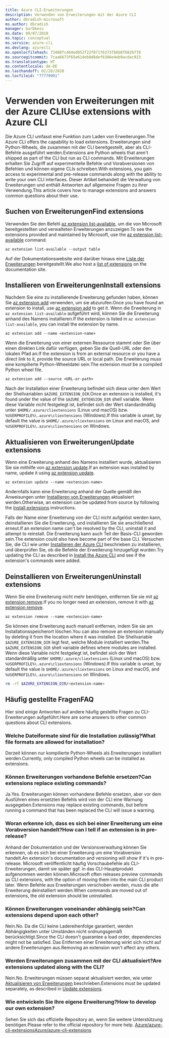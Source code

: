 ```yaml
---
title: Azure CLI-Erweiterungen
description: Verwenden von Erweiterungen mit der Azure CLI
author: dbradish-microsoft
ms.author: dbradish
manager: barbkess
ms.date: 09/07/2018
ms.topic: conceptual
ms.service: azure-cli
ms.devlang: azurecli
ms.openlocfilehash: 73488fc464ed052f22f071f6373fb6b8f682b778
ms.sourcegitcommit: 7caa6673f65e61deb8d6def6386e4eb9acdac923
ms.translationtype: HT
ms.contentlocale: de-DE
ms.lasthandoff: 02/28/2020
ms.locfileid: "77779991"
---
```

# <a name="use-extensions-with-azure-cli"></a><span data-ttu-id="769db-103">Verwenden von Erweiterungen mit der Azure CLI</span><span class="sxs-lookup"><span data-stu-id="769db-103">Use extensions with Azure CLI</span></span> 

<span data-ttu-id="769db-104">Die Azure CLI umfasst eine Funktion zum Laden von Erweiterungen.</span><span class="sxs-lookup"><span data-stu-id="769db-104">The Azure CLI offers the capability to load extensions.</span></span> <span data-ttu-id="769db-105">Erweiterungen sind Python-Wheels, die zusammen mit der CLI bereitgestellt, aber als CLI-Befehle ausgeführt werden.</span><span class="sxs-lookup"><span data-stu-id="769db-105">Extensions are Python wheels that aren't shipped as part of the CLI but run as CLI commands.</span></span>
<span data-ttu-id="769db-106">Mit Erweiterungen erhalten Sie Zugriff auf experimentelle Befehle und Vorabversionen von Befehlen und können eigene CLIs schreiben.</span><span class="sxs-lookup"><span data-stu-id="769db-106">With extensions, you gain access to experimental and pre-release commands along with the ability to write your own CLI interfaces.</span></span> <span data-ttu-id="769db-107">Dieser Artikel behandelt die Verwaltung von Erweiterungen und enthält Antworten auf allgemeine Fragen zu ihrer Verwendung.</span><span class="sxs-lookup"><span data-stu-id="769db-107">This article covers how to manage extensions and answers common questions about their use.</span></span>

## <a name="find-extensions"></a><span data-ttu-id="769db-108">Suchen von Erweiterungen</span><span class="sxs-lookup"><span data-stu-id="769db-108">Find extensions</span></span>

<span data-ttu-id="769db-109">Verwenden Sie den Befehl [az extension list-available](/cli/azure/extension#az-extension-list-available), um die von Microsoft bereitgestellten und verwalteten Erweiterungen anzuzeigen.</span><span class="sxs-lookup"><span data-stu-id="769db-109">To see the extensions provided and maintained by Microsoft, use the [az extension list-available](/cli/azure/extension#az-extension-list-available) command.</span></span>

```azurecli-interactive
az extension list-available --output table
```

<span data-ttu-id="769db-110">Auf der Dokumentationswebsite wird darüber hinaus eine [Liste der Erweiterungen](azure-cli-extensions-list.md) bereitgestellt.</span><span class="sxs-lookup"><span data-stu-id="769db-110">We also host a [list of extensions](azure-cli-extensions-list.md) on the documentation site.</span></span>

## <a name="install-extensions"></a><span data-ttu-id="769db-111">Installieren von Erweiterungen</span><span class="sxs-lookup"><span data-stu-id="769db-111">Install extensions</span></span>

<span data-ttu-id="769db-112">Nachdem Sie eine zu installierende Erweiterung gefunden haben, können Sie [az extension add](https://docs.microsoft.com/cli/azure/extension#az-extension-add) verwenden, um sie abzurufen.</span><span class="sxs-lookup"><span data-stu-id="769db-112">Once you have found an extension to install, use [az extension add](https://docs.microsoft.com/cli/azure/extension#az-extension-add) to get it.</span></span> <span data-ttu-id="769db-113">Wenn die Erweiterung in `az extension list-available` aufgeführt wird, können Sie die Erweiterung anhand des Namens installieren.</span><span class="sxs-lookup"><span data-stu-id="769db-113">If the extension is listed in `az extension list-available`, you can install the extension by name.</span></span>

```azurecli-interactive
az extension add --name <extension-name>
```

<span data-ttu-id="769db-114">Wenn die Erweiterung von einer externen Ressource stammt oder Sie über einen direkten Link dafür verfügen, geben Sie die Quell-URL oder den lokalen Pfad an.</span><span class="sxs-lookup"><span data-stu-id="769db-114">If the extension is from an external resource or you have a direct link to it, provide the source URL or local path.</span></span> <span data-ttu-id="769db-115">Die Erweiterung _muss_ eine kompilierte Python-Wheeldatei sein.</span><span class="sxs-lookup"><span data-stu-id="769db-115">The extension _must_ be a compiled Python wheel file.</span></span>

```azurecli-interactive
az extension add --source <URL-or-path>
```

<span data-ttu-id="769db-116">Nach der Installation einer Erweiterung befindet sich diese unter dem Wert der Shellvariablen `$AZURE_EXTENSION_DIR`.</span><span class="sxs-lookup"><span data-stu-id="769db-116">Once an extension is installed, it's found under the value of the `$AZURE_EXTENSION_DIR` shell variable.</span></span> <span data-ttu-id="769db-117">Wenn diese Variable nicht festgelegt ist, befindet sich der Wert standardmäßig unter `$HOME/.azure/cliextensions` (Linux und macOS) bzw. `%USERPROFILE%\.azure\cliextensions` (Windows).</span><span class="sxs-lookup"><span data-stu-id="769db-117">If this variable is unset, by default the value is `$HOME/.azure/cliextensions` on Linux and macOS, and `%USERPROFILE%\.azure\cliextensions` on Windows.</span></span>

## <a name="update-extensions"></a><span data-ttu-id="769db-118">Aktualisieren von Erweiterungen</span><span class="sxs-lookup"><span data-stu-id="769db-118">Update extensions</span></span>

<span data-ttu-id="769db-119">Wenn eine Erweiterung anhand des Namens installiert wurde, aktualisieren Sie sie mithilfe von [az extension update](https://docs.microsoft.com/cli/azure/extension#az-extension-update).</span><span class="sxs-lookup"><span data-stu-id="769db-119">If an extension was installed by name, update it using [az extension update](https://docs.microsoft.com/cli/azure/extension#az-extension-update).</span></span>

```azurecli-interactive
az extension update --name <extension-name>
```

<span data-ttu-id="769db-120">Andernfalls kann eine Erweiterung anhand der Quelle gemäß den Anweisungen unter [Installieren von Erweiterungen](#install-extensions) aktualisiert werden.</span><span class="sxs-lookup"><span data-stu-id="769db-120">Otherwise, an extension can be updated from source by following the [Install extensions](#install-extensions) instructions.</span></span>

<span data-ttu-id="769db-121">Falls der Name einer Erweiterung von der CLI nicht aufgelöst werden kann, deinstallieren Sie die Erweiterung, und installieren Sie sie anschließend erneut.</span><span class="sxs-lookup"><span data-stu-id="769db-121">If an extension name can't be resolved by the CLI, uninstall it and attempt to reinstall.</span></span> <span data-ttu-id="769db-122">Die Erweiterung kann auch Teil der Basis-CLI geworden sein.</span><span class="sxs-lookup"><span data-stu-id="769db-122">The extension could also have become part of the base CLI.</span></span>
<span data-ttu-id="769db-123">Versuchen Sie, die CLI wie unter [Installieren der Azure CLI](install-azure-cli.md) beschrieben zu installieren, und überprüfen Sie, ob die Befehle der Erweiterung hinzugefügt wurden.</span><span class="sxs-lookup"><span data-stu-id="769db-123">Try updating the CLI as described in [Install the Azure CLI](install-azure-cli.md) and see if the extension's commands were added.</span></span>

## <a name="uninstall-extensions"></a><span data-ttu-id="769db-124">Deinstallieren von Erweiterungen</span><span class="sxs-lookup"><span data-stu-id="769db-124">Uninstall extensions</span></span>

<span data-ttu-id="769db-125">Wenn Sie eine Erweiterung nicht mehr benötigen, entfernen Sie sie mit [az extension remove](https://docs.microsoft.com/cli/azure/extension#az-extension-remove).</span><span class="sxs-lookup"><span data-stu-id="769db-125">If you no longer need an extension, remove it with [az extension remove](https://docs.microsoft.com/cli/azure/extension#az-extension-remove).</span></span>

```azurecli-interactive
az extension remove --name <extension-name>
```

<span data-ttu-id="769db-126">Sie können eine Erweiterung auch manuell entfernen, indem Sie sie am Installationsspeicherort löschen.</span><span class="sxs-lookup"><span data-stu-id="769db-126">You can also remove an extension manually by deleting it from the location where it was installed.</span></span> <span data-ttu-id="769db-127">Die Shellvariable `$AZURE_EXTENSION_DIR` legt fest, welche Module installiert werden.</span><span class="sxs-lookup"><span data-stu-id="769db-127">The `$AZURE_EXTENSION_DIR` shell variable defines where modules are installed.</span></span>
<span data-ttu-id="769db-128">Wenn diese Variable nicht festgelegt ist, befindet sich der Wert standardmäßig unter `$HOME/.azure/cliextensions` (Linux und macOS) bzw. `%USERPROFILE%\.azure\cliextensions` (Windows).</span><span class="sxs-lookup"><span data-stu-id="769db-128">If this variable is unset, by default the value is `$HOME/.azure/cliextensions` on Linux and macOS, and `%USERPROFILE%\.azure\cliextensions` on Windows.</span></span>

```bash
rm -rf $AZURE_EXTENSION_DIR/<extension-name>
```

## <a name="faq"></a><span data-ttu-id="769db-129">Häufig gestellte Fragen</span><span class="sxs-lookup"><span data-stu-id="769db-129">FAQ</span></span>

<span data-ttu-id="769db-130">Hier sind einige Antworten auf andere häufig gestellte Fragen zu CLI-Erweiterungen aufgeführt.</span><span class="sxs-lookup"><span data-stu-id="769db-130">Here are some answers to other common questions about CLI extensions.</span></span>

### <a name="what-file-formats-are-allowed-for-installation"></a><span data-ttu-id="769db-131">Welche Dateiformate sind für die Installation zulässig?</span><span class="sxs-lookup"><span data-stu-id="769db-131">What file formats are allowed for installation?</span></span>

<span data-ttu-id="769db-132">Derzeit können nur kompilierte Python-Wheels als Erweiterungen installiert werden.</span><span class="sxs-lookup"><span data-stu-id="769db-132">Currently, only compiled Python wheels can be installed as extensions.</span></span>

### <a name="can-extensions-replace-existing-commands"></a><span data-ttu-id="769db-133">Können Erweiterungen vorhandene Befehle ersetzen?</span><span class="sxs-lookup"><span data-stu-id="769db-133">Can extensions replace existing commands?</span></span>

<span data-ttu-id="769db-134">Ja.</span><span class="sxs-lookup"><span data-stu-id="769db-134">Yes.</span></span> <span data-ttu-id="769db-135">Erweiterungen können vorhandene Befehle ersetzen, aber vor dem Ausführen eines ersetzten Befehls wird von der CLI eine Warnung ausgegeben.</span><span class="sxs-lookup"><span data-stu-id="769db-135">Extensions may replace existing commands, but before running a command that has been replaced the CLI will issue a warning.</span></span>

### <a name="how-can-i-tell-if-an-extension-is-in-pre-release"></a><span data-ttu-id="769db-136">Woran erkenne ich, dass es sich bei einer Erweiterung um eine Vorabversion handelt?</span><span class="sxs-lookup"><span data-stu-id="769db-136">How can I tell if an extension is in pre-release?</span></span>

<span data-ttu-id="769db-137">Anhand der Dokumentation und der Versionsverwaltung können Sie erkennen, ob es sich bei einer Erweiterung um eine Vorabversion handelt.</span><span class="sxs-lookup"><span data-stu-id="769db-137">An extension's documentation and versioning will show if it's in pre-release.</span></span> <span data-ttu-id="769db-138">Microsoft veröffentlicht häufig Vorschaubefehle als CLI-Erweiterungen, damit sie später ggf. in das CLI-Hauptprodukt aufgenommen werden können.</span><span class="sxs-lookup"><span data-stu-id="769db-138">Microsoft often releases preview commands as CLI extensions, with the option of moving them into the main CLI product later.</span></span> <span data-ttu-id="769db-139">Wenn Befehle aus Erweiterungen verschoben werden, muss die alte Erweiterung deinstalliert werden.</span><span class="sxs-lookup"><span data-stu-id="769db-139">When commands are moved out of extensions, the old extension should be uninstalled.</span></span> 

### <a name="can-extensions-depend-upon-each-other"></a><span data-ttu-id="769db-140">Können Erweiterungen voneinander abhängig sein?</span><span class="sxs-lookup"><span data-stu-id="769db-140">Can extensions depend upon each other?</span></span>

<span data-ttu-id="769db-141">Nein.</span><span class="sxs-lookup"><span data-stu-id="769db-141">No.</span></span> <span data-ttu-id="769db-142">Da die CLI keine Ladereihenfolge garantiert, werden Abhängigkeiten unter Umständen nicht ordnungsgemäß berücksichtigt.</span><span class="sxs-lookup"><span data-stu-id="769db-142">Since the CLI doesn't guarantee a load order, dependencies might not be satisfied.</span></span> <span data-ttu-id="769db-143">Das Entfernen einer Erweiterung wirkt sich nicht auf andere Erweiterungen aus.</span><span class="sxs-lookup"><span data-stu-id="769db-143">Removing an extension won't affect any others.</span></span>

### <a name="are-extensions-updated-along-with-the-cli"></a><span data-ttu-id="769db-144">Werden Erweiterungen zusammen mit der CLI aktualisiert?</span><span class="sxs-lookup"><span data-stu-id="769db-144">Are extensions updated along with the CLI?</span></span>

<span data-ttu-id="769db-145">Nein.</span><span class="sxs-lookup"><span data-stu-id="769db-145">No.</span></span> <span data-ttu-id="769db-146">Erweiterungen müssen separat aktualisiert werden, wie unter [Aktualisieren von Erweiterungen](#update-extensions) beschrieben.</span><span class="sxs-lookup"><span data-stu-id="769db-146">Extensions must be updated separately, as described in [Update extensions](#update-extensions).</span></span>

### <a name="how-to-develop-our-own-extension"></a><span data-ttu-id="769db-147">Wie entwickeln Sie Ihre eigene Erweiterung?</span><span class="sxs-lookup"><span data-stu-id="769db-147">How to develop our own extension?</span></span>
<span data-ttu-id="769db-148">Sehen Sie sich das offizielle Repository an, wenn Sie weitere Unterstützung benötigen.</span><span class="sxs-lookup"><span data-stu-id="769db-148">Please refer to the official repository for more help.</span></span> [<span data-ttu-id="769db-149">Azure/azure-cli-extensions</span><span class="sxs-lookup"><span data-stu-id="769db-149">Azure/azure-cli-extensions</span></span>](https://github.com/Azure/azure-cli/tree/master/doc/extensions)
